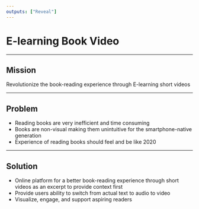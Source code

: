 ```yaml
---
outputs: ["Reveal"]
---
```


# E-learning Book Video

---

## Mission

Revolutionize the book-reading experience through E-learning short videos

---

## Problem

- Reading books are very inefficient and time consuming
- Books are non-visual making them unintuitive for the smartphone-native generation
- Experience of reading books should feel and be like 2020

---

## Solution

- Online platform for a better book-reading experience through short videos as an excerpt to provide context first
- Provide users ability to switch from actual text to audio to video
- Visualize, engage, and support aspiring readers
